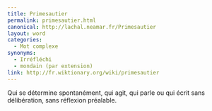 ```yaml
---
title: Primesautier
permalink: primesautier.html
canonical: http://lachal.neamar.fr/Primesautier
layout: word
categories:
  - Mot complexe
synonyms:
  - Irréfléchi
  - mondain (par extension)
link: http://fr.wiktionary.org/wiki/primesautier
---
```


Qui se détermine spontanément, qui agit, qui parle ou qui écrit sans délibération, sans réflexion préalable.

